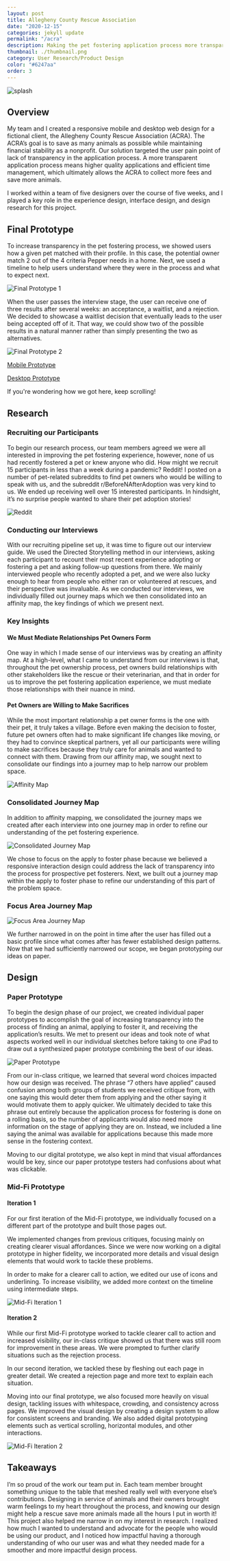 ```yaml
---
layout: post
title: Allegheny County Rescue Association
date: "2020-12-15"
categories: jekyll update
permalink: "/acra"
description: Making the pet fostering application process more transparent
thumbnail: ./thumbnail.png
category: User Research/Product Design
color: "#6247aa"
order: 3
---
```


<img src="/thumbnail.png" alt="splash" />

## Overview

My team and I created a responsive mobile and desktop web design for a fictional client, the Allegheny County Rescue Association (ACRA). The ACRA’s goal is to save as many animals as possible while maintaining financial stability as a nonprofit. Our solution targeted the user pain point of lack of transparency in the application process. A more transparent application process means higher quality applications and efficient time management, which ultimately allows the ACRA to collect more fees and save more animals.

I worked within a team of five designers over the course of five weeks, and I played a key role in the experience design, interface design, and design research for this project.

## Final Prototype

To increase transparency in the pet fostering process, we showed users how a given pet matched with their profile. In this case, the potential owner match 2 out of the 4 criteria Pepper needs in a home. Next, we used a timeline to help users understand where they were in the process and what to expect next.

![Final Prototype 1](./final-prototype-1.png)

When the user passes the interview stage, the user can receive one of three results after several weeks: an acceptance, a waitlist, and a rejection. We decided to showcase a waitlist decision that eventually leads to the user being accepted off of it. That way, we could show two of the possible results in a natural manner rather than simply presenting the two as alternatives.

![Final Prototype 2](./final-prototype-2.png)

<a href="https://www.figma.com/proto/32d3vYLwoPrROHQ4OStTAp/Hi-Fi-Mobile?node-id=241%3A1019&viewport=454%2C967%2C0.12353640049695969&scaling=scale-down" target="_blank">Mobile Prototype</a>

<a href="https://www.figma.com/proto/3vkikLzlKgMc34z33o9Fb5/Hi-Fi-Desktop?node-id=1%3A634&viewport=291%2C579%2C0.07974327355623245&scaling=scale-down-width" target="_blank">Desktop Prototype</a>

If you're wondering how we got here, keep scrolling!

## Research

### Recruiting our Participants

To begin our research process, our team members agreed we were all interested in improving the pet fostering experience, however, none of us had recently fostered a pet or knew anyone who did. How might we recruit 15 participants in less than a week during a pandemic? Reddit! I posted on a number of pet-related subreddits to find pet owners who would be willing to speak with us, and the subreddit r/BeforeNAfterAdoption was very kind to us. We ended up receiving well over 15 interested participants. In hindsight, it’s no surprise people wanted to share their pet adoption stories!

![Reddit](./reddit.png)

### Conducting our Interviews

With our recruiting pipeline set up, it was time to figure out our interview guide. We used the Directed Storytelling method in our interviews, asking each participant to recount their most recent experience adopting or fostering a pet and asking follow-up questions from there. We mainly interviewed people who recently adopted a pet, and we were also lucky enough to hear from people who either ran or volunteered at rescues, and their perspective was invaluable. As we conducted our interviews, we individually filled out journey maps which we then consolidated into an affinity map, the key findings of which we present next.

### Key Insights

#### We Must Mediate Relationships Pet Owners Form

One way in which I made sense of our interviews was by creating an affinity map. At a high-level, what I came to understand from our interviews is that, throughout the pet ownership process, pet owners build relationships with other stakeholders like the rescue or their veterinarian, and that in order for us to improve the pet fostering application experience, we must mediate those relationships with their nuance in mind.

#### Pet Owners are Willing to Make Sacrifices

While the most important relationship a pet owner forms is the one with their pet, it truly takes a village. Before even making the decision to foster, future pet owners often had to make significant life changes like moving, or they had to convince skeptical partners, yet all our participants were willing to make sacrifices because they truly care for animals and wanted to connect with them. Drawing from our affinity map, we sought next to consolidate our findings into a journey map to help narrow our problem space.

![Affinity Map](./affinity-map.png)

### Consolidated Journey Map

In addition to affinity mapping, we consolidated the journey maps we created after each interview into one journey map in order to refine our understanding of the pet fostering experience.

![Consolidated Journey Map](./consolidated-journey-map.png)

We chose to focus on the apply to foster phase because we believed a responsive interaction design could address the lack of transparency into the process for prospective pet fosterers. Next, we built out a journey map within the apply to foster phase to refine our understanding of this part of the problem space.

### Focus Area Journey Map

![Focus Area Journey Map](./focus-area-journey-map.png)

We further narrowed in on the point in time after the user has filled out a basic profile since what comes after has fewer established design patterns. Now that we had sufficiently narrowed our scope, we began prototyping our ideas on paper.

## Design

### Paper Prototype

To begin the design phase of our project, we created individual paper prototypes to accomplish the goal of increasing transparency into the process of finding an animal, applying to foster it, and receiving the application’s results. We met to present our ideas and took note of what aspects worked well in our individual sketches before taking to one iPad to draw out a synthesized paper prototype combining the best of our ideas.

![Paper Prototype](./paper-prototype.png)

From our in-class critique, we learned that several word choices impacted how our design was received. The phrase “7 others have applied” caused confusion among both groups of students we received critique from, with one saying this would deter them from applying and the other saying it would motivate them to apply quicker. We ultimately decided to take this phrase out entirely because the application process for fostering is done on a rolling basis, so the number of applicants would also need more information on the stage of applying they are on. Instead, we included a line saying the animal was available for applications because this made more sense in the fostering context.

Moving to our digital prototype, we also kept in mind that visual affordances would be key, since our paper prototype testers had confusions about what was clickable.

### Mid-Fi Prototype

#### Iteration 1

For our first iteration of the Mid-Fi prototype, we individually focused on a different part of the prototype and built those pages out.

We implemented changes from previous critiques, focusing mainly on creating clearer visual affordances. Since we were now working on a digital prototype in higher fidelity, we incorporated more details and visual design elements that would work to tackle these problems.

In order to make for a clearer call to action, we edited our use of icons and underlining. To increase visibility, we added more context on the timeline using intermediate steps.

![Mid-Fi Iteration 1](./mid-fi-iteration-1.png)

#### Iteration 2

While our first Mid-Fi prototype worked to tackle clearer call to action and increased visibility, our in-class critique showed us that there was still room for improvement in these areas. We were prompted to further clarify situations such as the rejection process.

In our second iteration, we tackled these by fleshing out each page in greater detail. We created a rejection page and more text to explain each situation.

Moving into our final prototype, we also focused more heavily on visual design, tackling issues with whitespace, crowding, and consistency across pages. We improved the visual design by creating a design system to allow for consistent screens and branding. We also added digital prototyping elements such as vertical scrolling, horizontal modules, and other interactions.

![Mid-Fi Iteration 2](./mid-fi-iteration-2.png)

## Takeaways

I’m so proud of the work our team put in. Each team member brought something unique to the table that meshed really well with everyone else’s contributions. Designing in service of animals and their owners brought warm feelings to my heart throughout the process, and knowing our design might help a rescue save more animals made all the hours I put in worth it! This project also helped me narrow in on my interest in research. I realized how much I wanted to understand and advocate for the people who would be using our product, and I noticed how impactful having a thorough understanding of who our user was and what they needed made for a smoother and more impactful design process.
